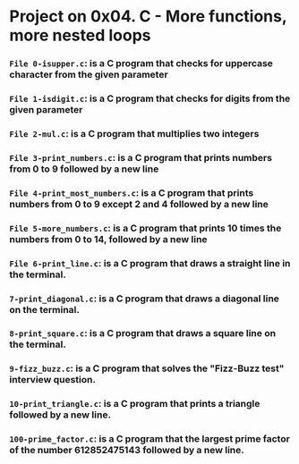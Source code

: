 # Project on 0x04. C - More functions, more nested loops

### `File 0-isupper.c`: is a C program that checks for uppercase character from the given parameter

### `File 1-isdigit.c`: is a C program that checks for digits from the given parameter

### `File 2-mul.c`: is a C program that multiplies two integers

### `File 3-print_numbers.c`: is a C program that prints numbers from 0 to 9 followed by a new line

### `File 4-print_most_numbers.c`: is a C program that prints numbers from 0 to 9 except 2 and 4 followed by a new line

### `File 5-more_numbers.c`: is a C program that prints 10 times the numbers from 0 to 14, followed by a new line

### `File 6-print_line.c`: is a C program that draws a straight line in the terminal.

### `7-print_diagonal.c`: is a C program that draws a diagonal line on the terminal.

### `8-print_square.c`: is a C program that draws a square line on the terminal.

### `9-fizz_buzz.c`: is a C program that solves the "Fizz-Buzz test" interview question.

### `10-print_triangle.c`: is a C program that prints a triangle followed by a new line.

### `100-prime_factor.c`: is a C program that the largest prime factor of the number 612852475143 followed by a new line.
